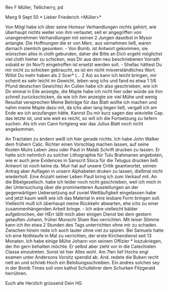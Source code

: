 Rev F Müller, Tellicherry, pd

 Mang 9 Sept 50
 <Montag>*
Lieber Friederich <Müller>*

Von Mögl habe ich über seine Homsur Verhandlungen nichts gehört, wie überhaupt nichts weiter von ihm verlautet, seit er angegriffen von unangenehmen Verhandlungen mit seinen 2 Jungen daselbst in Mysor anlangte. Die Hoffnungen die er von Merc. aus vernehmen ließ, waren darnach ziemlich gesunken. - Von Bomb. ist Antwort gekommen, sie wünschen alles in cloth gebunden, daher die Bitte an Dich ergeht möglichst viel cloth hieher zu schicken, was Dir aus dem neu beschriebenen Vorrath sobald er (in Nov?) eingetroffen ist ersetzt werden soll. - Shellac hättest Du mir nicht zu schicken gebraucht, es ist ein nicht misverständliches Wort. Willst Du mehr haben als 2 Scer* (… 2 As) so kann ich leicht bringen, mir scheint es sehr leicht im Gewicht, (eben wog ichs und fand es etwa 1 1/6 Pfund deutschen Gewichts) 
An Cullen habe ich also geschrieben, wie ich Dir einmal in Eile anzeigte, die Mspte habe ich nicht hier oder würde sie ihm schnell zurückschicken, da wie ich ihm anzeigte sie viel Mühe und wenig Resultat versprechen 
Meine Beiträge für das Blatt wollte ich machen und nahm meine Mspte dazu mit, da ichs aber lang liegen ließ, vergaß ich am Ende wo ich anzufangen hätte. Kannst Du mir kurz sagen das wievielte Cap. das letzte ist, und wie weit es reicht, so will ich die Fortsetzung zu liefern suchen. Als ich von Cann fortgieng war das Julius Blatt noch nicht angekommen.

An Tractaten zu ändern weiß ich hier gerade nichts. Ich habe John Walker dem frühern Calic. Richter einen Vorschlag machen lassen, auf seine Kosten Muirs Leben Jesu oder Pauli in Malab Schrift drucken zu lassen. Er hatte sich nehmlich zu solcher Lithographie für Tulu Brahmanen angeboten, wie er auch jene Evidences in Sanscrit Sloca für die Telugus drucken ließ. Antwort ist noch keine da. Muir hat auf unsere Critik geantwortet, seinen Antrag aber Auflagen in unsern Alphabeten druken zu lassen, dießmal nicht wiederholt. Eine Anzahl seiner Leben Pauli bring ich zum Verkauf mit. 
An die Bibelgesellsch. habe ich leider noch nicht geschrieben, weil ich mich in der Untersuchung über die prominenteren Ausstellungen an der gegenwärtigen Uebersetzung auf zuviel Weitläufigkeit eingelassen habe und jetzt kaum weiß wie ich das Material in eine lesbare Form bringen soll. Vielleicht muß ich überhaupt meine Rückkehr abwarten, ehe ichs zu einer zusammenhängenden Arbeit bringe. - Ich wäre vielleicht bälder aufgebrochen, der HErr läßt mich aber einigen Dienst bei dem gestern getauften Johann, früher Munschi Sham Rao verrichten. Mit leiser Stimme kann ich ihn etwa 2 Stunden des Tags unterrichten ohne mir zu schaden. Zwischen hinein rede ich auch lauter ohne viel zu spüren. Bei Samuels hatte ich eine Nothtaufe in Mal zu verrichten, der erste Kirchendienst seit 13 Monaten. Ich habe einige Mühe Johann von seinem Offizier <Searle>* loszukriegen, der ihn gern behalten möchte. Er selbst aber zieht vor in die Catechisten Classe einzutreten. Sonst ist hier Alles wohl. Am 7ten lief Hochs engl examen unter Andersons Vorsitz spendid ab. And. redete die Buben recht nett an und schrieb Hoch ein Belobungsschreiben. Ein andres solches sey in der Bomb Times soll vom kathol Schullehrer dem Schurken Fitzgerald herrühren.

Euch alle Herzlich grüssend
 Dein HG

